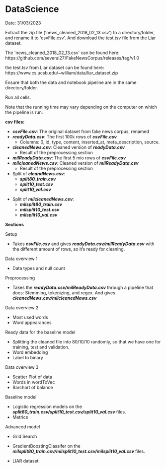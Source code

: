 # DataScience 

Date: 31/03/2023

<p>Extract the zip file ('news_cleaned_2018_02_13.csv') to a directory/folder, and rename it to 'csvFile.csv'. And download the test.tsv file from the Liar dataset.</p>
<p> The 'news_cleaned_2018_02_13.csv' can be found here: https://github.com/several27/FakeNewsCorpus/releases/tag/v1.0 </p>
<p> the test.tsv from Liar dataset can be found here: https://www.cs.ucsb.edu/~william/data/liar_dataset.zip </p>
<p>Ensure that both the data and notebook pipeline are in the same directory/folder.</p>
<p>Run all cells.</p>
<p>Note that the running time may vary depending on the computer on which the pipeline is run.</p>

<p><strong>csv files:</strong></p>
<ul>
<li aria-level="1"><strong><em>csvFile.csv</em></strong>: The original dataset from fake news corpus, renamed&nbsp;</li>
<li aria-level="1"><strong><em>readyData.csv</em></strong>: The first 100k rows of <strong><em>csvFile.csv</em></strong>
<ul>
<li aria-level="1">Columns: 0, id, type, content, inserted_at, meta_description, source.</li>
</ul>
</li>
<li><strong><em>cleanedNews.csv</em></strong>: Cleaned version of <strong><em>readyData.csv </em></strong>
<ul>
<li>Result of the preprocessing section</li>
</ul>
</li>
<li><strong><em>milReadyData.csv</em></strong>: The first 5 mio rows of <strong><em>csvFile.csv</em></strong></li>
<li><strong><em>milcleanedNews.csv</em></strong>: Cleaned version of <strong><em>milReadyData.csv</em></strong>
<ul>
<li>Result of the preprocessing section&nbsp;</li>
</ul>
</li>
<li>Split of <strong><em>cleandNews.csv</em></strong>:
<ul>
<li><strong><em>split80_train.csv</em></strong></li>
<li><strong><em>split10_test.csv</em></strong></li>
<li><strong><em>split10_val.csv</em></strong></li>
</ul>
</li>
</ul>
<ul>
</ul>
<ul>
<li>Split of <strong><em>milcleanedNews.csv</em></strong>:
<ul>
<li><strong><em>milsplit80_train.csv&nbsp;</em></strong></li>
<li><strong><em>milsplit10_test.csv&nbsp;</em></strong></li>
<li><strong><em>milsplit10_val.csv&nbsp;</em></strong></li>
</ul>
</li>
</ul>
<ul>
</ul>
<ul>
</ul>
<p><strong>Sections</strong></p>
<p>Setup</p>
<ul>
<li aria-level="1">Takes <strong><em>csvFile.csv</em></strong> and gives <strong><em>readyData.csv/milReadyData.csv</em></strong> with the different amount of rows, so it&rsquo;s ready for cleaning.</li>
</ul>
<p>Data overview 1</p>
<ul>
<li aria-level="1">Data types and null count</li>
</ul>
<p>Preprocessing</p>
<ul>
<li aria-level="1">Takes the <strong><em>readyData.csv/milReadyData.csv</em></strong> through a pipeline that does: Stemming, tokenizing, and regex. And gives <strong><em>cleanedNews.csv/milcleanedNews.csv</em></strong></li>
</ul>
<p>Data overview 2</p>
<ul>
<li aria-level="1">Most used words</li>
<li aria-level="1">Word appearances&nbsp;</li>
</ul>
<p>Ready data for the baseline model</p>
<ul>
<li aria-level="1">Splitting the cleaned file into 80/10/10 randomly, so that we have one for training, test and validation.&nbsp;</li>
<li aria-level="1">Word embedding</li>
<li aria-level="1">Label to binary</li>
</ul>
<p>Data overview 3</p>
<ul>
<li aria-level="1">Scatter Plot of data</li>
<li aria-level="1">Words in wordToVec</li>
<li aria-level="1">Barchart of balance</li>
</ul>
<p>Baseline model</p>
<ul>
<li aria-level="1">Logistic regression models on the <strong><em>split80_train.csv/split10_test.csv/split10_val.csv </em></strong>files.&nbsp;</li>
<li aria-level="1">Metrics</li>
</ul>
<p>Advanced model</p>
<ul>
<li aria-level="1">Grid Search&nbsp;</li>
</ul>
<ul>
<li aria-level="1">GradientBoostingClassifer on the <strong><em>milsplit80_train.csv/milsplit10_test.csv/milsplit10_val.csv </em></strong>files.&nbsp;</li>
</ul>
<ul>
<li aria-level="1">LIAR dataset</li>
</ul>
